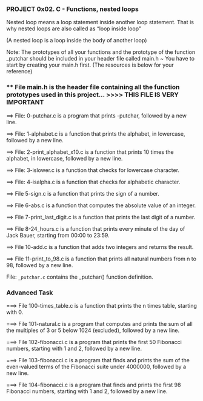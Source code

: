 ### PROJECT 0x02. C - Functions, nested loops

Nested loop means a loop statement inside another loop statement. That is why nested loops are also called as “loop inside loop"

(A nested loop is a loop inside the body of another loop)

Note: The prototypes of all your functions and the prototype of the function _putchar should be included in your header file called main.h ~ You have to start by creating your main.h first. (The resources is below for your reference)
### ** File main.h is the header file containing all the function prototypes used in this project... >>>> THIS FILE IS VERY IMPORTANT

==> File: 0-putchar.c is a program that prints -putchar, followed by a new line.

==> File: 1-alphabet.c is a function that prints the alphabet, in lowercase, followed by a new line.

==> File: 2-print_alphabet_x10.c is a function that prints 10 times the alphabet, in lowercase, followed by a new line.

==> File: 3-islower.c is a function that checks for lowercase character.

==> File: 4-isalpha.c is a function that checks for alphabetic character.

==> File 5-sign.c is a function that prints the sign of a number.

==> File 6-abs.c is a function that computes the absolute value of an integer.

==> File 7-print_last_digit.c is a function that prints the last digit of a number.

==> File 8-24_hours.c is a function that prints every minute of the day of Jack Bauer, starting from 00:00 to 23:59.

==> File 10-add.c is a function that adds two integers and returns the result.

==> File 11-print_to_98.c is a function that prints all natural numbers from n to 98, followed by a new line.

File: `_putchar.c` contains the _putchar() function definition.
### Advanced Task

===> File 100-times_table.c is a function that prints the n times table, starting with 0.

===> File 101-natural.c is a program that computes and prints the sum of all the multiples of 3 or 5 below 1024 (excluded), followed by a new line.

===> File 102-fibonacci.c is a program that prints the first 50 Fibonacci numbers, starting with 1 and 2, followed by a new line.

===> File 103-fibonacci.c is a program that finds and prints the sum of the even-valued terms of the Fibonacci suite under 4000000, followed by a new line.

===> File 104-fibonacci.c is a program that finds and prints the first 98 Fibonacci numbers, starting with 1 and 2, followed by a new line.

